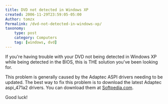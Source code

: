 ```yaml
---
title: DVD not detected in Windows XP
created: 2006-11-29T23:59:05-05:00
Author: tomzx
Permalink: /dvd-not-detected-in-windows-xp/
taxonomy:
    type: post
    category: Computers
    tag: [windows, dvd]
---
```


If you're having trouble with your DVD not being detected in Windows XP while being detected in the BIOS, this is THE solution you've been looking for.

This problem is generally caused by the Adaptec ASPI drivers needing to be updated. The best way to fix this problem is to download the latest Adaptec aspi_471a2 drivers. You can download them at [Softpedia.com][1].

Good luck!

 [1]: http://drivers.softpedia.com/get/Other-DRIVERS-TOOLS/Others/Adaptec-ASPI-Driver-v472.shtml
